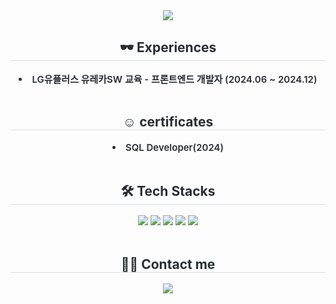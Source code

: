 <div align= "center">
    <img src="https://capsule-render.vercel.app/api?type=waving&color=0:fffcad,100:d4d4d4&height=120&text=welcome%20🍐&animation=fadeIn&fontColor=707070&fontSize=50" />
    </div>
    <div align= "center"> 
    <h2 style="border-bottom: 1px solid #d8dee4; color: #282d33;"> 🕶️ Experiences </h2>  
    <div style="font-weight: 600; font-size: 15px; text-align: center; color: #282d33;"> <li> LG유플러스 유레카SW 교육 - 프론트엔드 개발자 (2024.06 ~ 2024.12) </div> 
    </div>
        <br/>
          <div align= "center"> 
    <h2 style="border-bottom: 1px solid #d8dee4; color: #282d33;"> ☺︎ certificates </h2>  
    <div style="font-weight: 600; font-size: 15px; text-align: center; color: #282d33;"> <li> SQL Developer(2024) </div> 
    </div>
         <br/>
    <div align= "center">
    <h2 style="border-bottom: 1px solid #d8dee4; color: #282d33;"> 🛠️ Tech Stacks </h2> 
    <div style="margin: 0 auto; text-align: center;" align= "center"> <img src="https://img.shields.io/badge/Javascript-F7DF1E?style=social&logo=Javascript&logoColor=black">
          <img src="https://img.shields.io/badge/React-61DAFB?style=social&logo=React&logoColor=black">
          <img src="https://img.shields.io/badge/MySQL-4479A1?style=social&logo=MySQL&logoColor=black">
          <img src="https://img.shields.io/badge/Figma-F24E1E?style=social&logo=Figma&logoColor=black">
          <img src="https://img.shields.io/badge/Tailwind CSS-06B6D4?style=social&logo=Tailwind CSS&logoColor=black">
          <br/></div>
    </div>
        <br/>
    <div align= "center">
    <h2 style="border-bottom: 1px solid #d8dee4; color: #282d33;"> 🧑‍💻 Contact me </h2> 
    <div align= "center"> <a href=https://velog.io/@b-b-o-r-o-r-o> <img src="https://img.shields.io/badge/Velog-20C997?style=social&logo=Velog&logoColor=black&link=https://velog.io/@b-b-o-r-o-r-o"> </a>
          </div>  <br> 
    <div align= "center">  </div> 
    </div>



    
